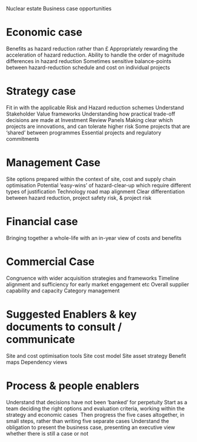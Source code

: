 Nuclear estate Business case opportunities

# Economic case
Benefits as hazard reduction rather than £
Appropriately rewarding the acceleration of hazard reduction. 
Ability to handle the order of magnitude differences in hazard reduction
Sometimes sensitive balance-points between hazard-reduction schedule and cost on individual projects
# Strategy case
Fit in with the applicable Risk and Hazard reduction schemes
Understand Stakeholder Value frameworks
Understanding how practical trade-off decisions are made at Investment Review Panels
Making clear which projects are innovations, and can tolerate higher risk
Some projects that are ‘shared’ between programmes
Essential projects and regulatory commitments
# Management Case
Site options prepared within the context of site, cost and supply chain optimisation
Potential ‘easy-wins’ of hazard-clear-up which require different types of justification
Technology road map alignment
Clear differentiation between hazard reduction, project safety risk, & project risk
# Financial case
Bringing together a whole-life with an in-year view of costs and benefits
# Commercial Case
Congruence with wider acquisition strategies and frameworks
Timeline alignment and sufficiency for early market engagement etc
Overall supplier capability and capacity 
Category management
# Suggested Enablers & key documents to consult / communicate
Site and cost optimisation tools
Site cost model
Site asset strategy
Benefit maps
Dependency views
# Process & people enablers
Understand that decisions have not been ‘banked’ for perpetuity
Start as a team deciding the right options and evaluation criteria, working within the strategy and economic cases
 Then progress the five cases altogether, in small steps, rather than writing five separate cases
Understand the obligation to present the business case, presenting an executive view whether there is still a case or not